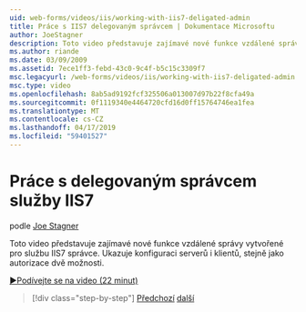 ```yaml
---
uid: web-forms/videos/iis/working-with-iis7-deligated-admin
title: Práce s IIS7 delegovaným správcem | Dokumentace Microsoftu
author: JoeStagner
description: Toto video představuje zajímavé nové funkce vzdálené správy vytvořené pro službu IIS7 správce. Ukazuje server a konfiguraci klienta jako – úvod...
ms.author: riande
ms.date: 03/09/2009
ms.assetid: 7ece1ff3-febd-43c0-9c4f-b5c15c3309f7
msc.legacyurl: /web-forms/videos/iis/working-with-iis7-deligated-admin
msc.type: video
ms.openlocfilehash: 8ab5ad9192fcf325506a013007d97b22f8cfa49a
ms.sourcegitcommit: 0f1119340e4464720cfd16d0ff15764746ea1fea
ms.translationtype: MT
ms.contentlocale: cs-CZ
ms.lasthandoff: 04/17/2019
ms.locfileid: "59401527"
---
```

# <a name="working-with-iis7-delegated-admin"></a>Práce s delegovaným správcem služby IIS7

podle [Joe Stagner](https://github.com/JoeStagner)

Toto video představuje zajímavé nové funkce vzdálené správy vytvořené pro službu IIS7 správce. Ukazuje konfiguraci serverů i klientů, stejně jako autorizace dvě možnosti.

[&#9654;Podívejte se na video (22 minut)](https://channel9.msdn.com/Blogs/ASP-NET-Site-Videos/working-with-iis7-deligated-admin)

> [!div class="step-by-step"]
> [Předchozí](developing-and-deploying-in-a-shared-hosting.md)
> [další](feature-specific-delegated-management.md)
